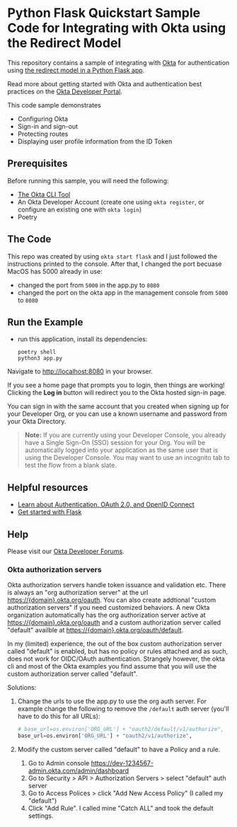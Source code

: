 # Python Flask Quickstart Sample Code for Integrating with Okta using the Redirect Model

This repository contains a sample of integrating with [Okta](https://www.okta.com/) for authentication using [the redirect model in a Python Flask app](https://developer.okta.com/docs/guides/sign-into-web-app/python/main/).

Read more about getting started with Okta and authentication best practices on the [Okta Developer Portal](https://developer.okta.com).

This code sample demonstrates

* Configuring Okta
* Sign-in and sign-out
* Protecting routes
* Displaying user profile information from the ID Token

## Prerequisites

Before running this sample, you will need the following:

* [The Okta CLI Tool](https://github.com/okta/okta-cli#installation)
* An Okta Developer Account (create one using `okta register`, or configure an existing one with `okta login`)
* Poetry

## The Code

This repo was created by using `okta start flask`
and I just followed the instructions printed to the console.
After that, I changed the port becuase MacOS has 5000 already in use:

* changed the port from `5000` in the app.py to `8080`
* changed the port on the okta app in the management console from `5000` to `8080`

## Run the Example

* run this application, install its dependencies:

    ```shell
    poetry shell
    python3 app.py
    ```

Navigate to <http://localhost:8080> in your browser.

If you see a home page that prompts you to login, then things are working!  Clicking the **Log in** button will redirect you to the Okta hosted sign-in page.

You can sign in with the same account that you created when signing up for your Developer Org, or you can use a known username and password from your Okta Directory.

> **Note:** If you are currently using your Developer Console, you already have a Single Sign-On (SSO) session for your Org.  You will be automatically logged into your application as the same user that is using the Developer Console.  You may want to use an incognito tab to test the flow from a blank slate.

## Helpful resources

* [Learn about Authentication, OAuth 2.0, and OpenID Connect](https://developer.okta.com/docs/concepts/)
* [Get started with Flask](https://flask.palletsprojects.com/en/2.0.x/quickstart/)

## Help

Please visit our [Okta Developer Forums](https://devforum.okta.com/).

### Okta authorization servers

Okta authorization servers handle token issuance and validation etc. There is always an "org authorization server" at the url
<https://{domain}.okta.org/oauth>. You can also create addtional "custom authorization servers" if you need customized behaviors.
A new Okta organization automatically has the org authorization server active at <https://{domain}.okta.org/oauth> and a
custom authorization server called "default" availble at <https://{domain}.okta.org/oauth/default>.

In my (limited) experience, the out of the box custom authorization server called "default" is enabled, but has no policy or rules
attached and as such, does not work for OIDC/OAuth authentication. Strangely however, the okta cli and most of the Okta
examples you find assume that you will use the custom authorization server called "default".

Solutions:

1. Change the urls to use the app.py to use the org auth server. For
   example change the following to remove the `/default` auth server
   (you'll have to do this for all URLs):

   ```python
   # base_url=os.environ['ORG_URL'] + "oauth2/default/v1/authorize",
   base_url=os.environ['ORG_URL'] + "oauth2/v1/authorize",
   ```

2. Modify the custom server called "default" to have a Policy and a rule. 

   1. Go to Admin console <https://dev-1234567-admin.okta.com/admin/dashboard>
   2. Go to Security > API > Authorization Servers > select "default" auth server
   3. Go to Access Polices > click "Add New Access Policy" (I called my "default")
   4. Click "Add Rule". I called mine "Catch ALL" and took the default settings.
